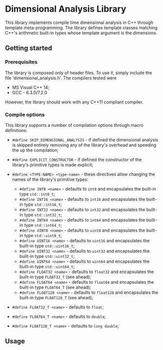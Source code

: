 # Dimensional Analysis Library

This library implements compile time dimensional analysis in C++ through template meta-programming. The library defines template classes matching C++'s arithmetic built-in types whose template argument is the dimensions.

## Getting started

### Prerequisites

The library is composed only of header files. To use it, simply include the file 'dimensional_analysis.h'. The compilers tested were

* MS Visual C++ 14;
* GCC - 6.3.0/7.2.0

However, the library should work with any C++11 compliant compiler.

### Compile options

This library supports a number of compilation options through macro definitions:

* `#define SKIP_DIMENSIONAL_ANALYSIS` - if defined the dimensional analysis is skipped entirely removing any of the library's overhead and speeding the up the compilation;
* `#define EXPLICIT_CONSTRUCTOR` - if defined the constructor of the library's primitive types is made explicit;

* `#define <TYPE-NAME> <type-name>` - these directives allow changing the names of the library's primitive types:
  - `#define INT8 <name>` - defaults to `int8` and encapsulates the built-in type `std::int8_t`;
  - `#define INT16 <name>` - defaults to `int16` and encapsulates the built-in type `std::int16_t`;
  - `#define INT32 <name>` - defaults to `int32` and encapsulates the built-in type `std::int32_t`;
  - `#define INT64 <name>` - defaults to `int64` and encapsulates the built-in type `std::int64_t`;
  - `#define UINT8 <name>` - defaults to `uint8` and encapsulates the built-in type `std::uint8_t`;
  - `#define UINT16 <name>` - defaults to `uint16` and encapsulates the built-in type `std::uint16_t`;
  - `#define UINT32 <name>` - defaults to `uint32` and encapsulates the built-in type `std::uint32_t`;
  - `#define UINT64 <name>` - defaults to `uint64` and encapsulates the built-in type `std::uint64_t`;
  - `#define FLOAT32 <name>` - defaults to `float32` and encapsulates the built-in type `FLOAT32_T` (see ahead);
  - `#define FLOAT64 <name>` - defaults to `float64` and encapsulates the built-in type `FLOAT64_T` (see ahead);
  - `#define FLOAT128 <name>` - defaults to `float128` and encapsulates the built-in type `FLOAT128_T` (see ahead);

* `#define FLOAT32_T <name>` - defaults to `float`;
* `#define FLOAT64_T <name>` - defaults to `double`;
* `#define FLOAT128_T <name>` - defaults to `long double`;

## Usage

